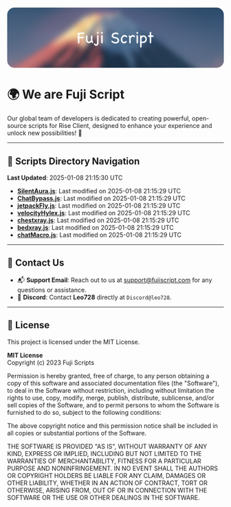 ![Banner](.github/b.webp)

# 🌍 **We are Fuji Script**

Our global team of developers is dedicated to creating powerful, open-source scripts for Rise Client, designed to enhance your experience and unlock new possibilities! 🌟

---
<!-- SCRIPTS_NAVIGATION_START -->
## 📂 **Scripts Directory Navigation**

**Last Updated**: 2025-01-08 21:15:30 UTC

- **[SilentAura.js](scripts/SilentAura.js)**: Last modified on 2025-01-08 21:15:29 UTC
- **[ChatBypass.js](scripts/ChatBypass.js)**: Last modified on 2025-01-08 21:15:29 UTC
- **[jetpackFly.js](scripts/jetpackFly.js)**: Last modified on 2025-01-08 21:15:29 UTC
- **[velocityHylex.js](scripts/velocityHylex.js)**: Last modified on 2025-01-08 21:15:29 UTC
- **[chestxray.js](scripts/chestxray.js)**: Last modified on 2025-01-08 21:15:29 UTC
- **[bedxray.js](scripts/bedxray.js)**: Last modified on 2025-01-08 21:15:29 UTC
- **[chatMacro.js](scripts/chatMacro.js)**: Last modified on 2025-01-08 21:15:29 UTC

<!-- SCRIPTS_NAVIGATION_END -->

---

## 💬 **Contact Us**  
- 📬 **Support Email**: Reach out to us at [support@fujiscript.com](mailto:support@fujiscript.com) for any questions or assistance.  
- 💬 **Discord**: Contact **Leo728** directly at `Discord@leo728`.

---

## 📜 **License**

This project is licensed under the MIT License.  

**MIT License**  
Copyright (c) 2023 Fuji Scripts  

Permission is hereby granted, free of charge, to any person obtaining a copy of this software and associated documentation files (the "Software"), to deal in the Software without restriction, including without limitation the rights to use, copy, modify, merge, publish, distribute, sublicense, and/or sell copies of the Software, and to permit persons to whom the Software is furnished to do so, subject to the following conditions:  

The above copyright notice and this permission notice shall be included in all copies or substantial portions of the Software.  

THE SOFTWARE IS PROVIDED "AS IS", WITHOUT WARRANTY OF ANY KIND, EXPRESS OR IMPLIED, INCLUDING BUT NOT LIMITED TO THE WARRANTIES OF MERCHANTABILITY, FITNESS FOR A PARTICULAR PURPOSE AND NONINFRINGEMENT. IN NO EVENT SHALL THE AUTHORS OR COPYRIGHT HOLDERS BE LIABLE FOR ANY CLAIM, DAMAGES OR OTHER LIABILITY, WHETHER IN AN ACTION OF CONTRACT, TORT OR OTHERWISE, ARISING FROM, OUT OF OR IN CONNECTION WITH THE SOFTWARE OR THE USE OR OTHER DEALINGS IN THE SOFTWARE.  
